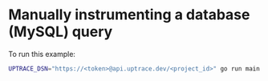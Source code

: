 # Manually instrumenting a database (MySQL) query

To run this example:

```bash
UPTRACE_DSN="https://<token>@api.uptrace.dev/<project_id>" go run main.go
```

